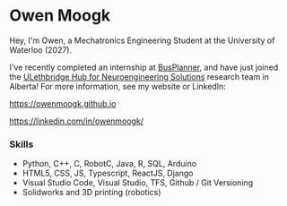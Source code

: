 # Owen Moogk
Hey, I'm Owen, a Mechatronics Engineering Student at the University of Waterloo (2027).

I've recently completed an internship at [BusPlanner](https://busplanner.com), and have just joined the [ULethbridge Hub for Neuroengineering Solutions](https://www.linkedin.com/company/hub-for-neuroengineering-solutions) research team in Alberta! For more information, see my website or LinkedIn:

https://owenmoogk.github.io

https://linkedin.com/in/owenmoogk/

### Skills
- Python, C++, C, RobotC, Java, R, SQL, Arduino
- HTML5, CSS, JS, Typescript, ReactJS, Django
- Visual Studio Code, Visual Studio, TFS, Github / Git Versioning
- Solidworks and 3D printing (robotics)
